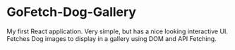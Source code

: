 # GoFetch-Dog-Gallery
My first React application. Very simple, but has a nice looking interactive UI. Fetches Dog images to display in a gallery using DOM and API Fetching.
